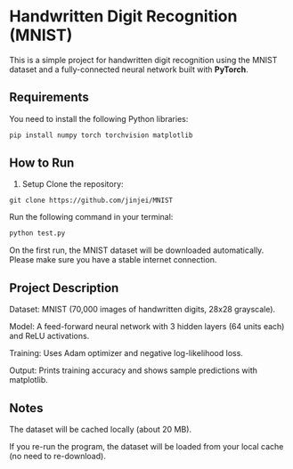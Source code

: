 # Handwritten Digit Recognition (MNIST)

This is a simple project for handwritten digit recognition using the MNIST 
dataset and a fully-connected neural network built with **PyTorch**.

## Requirements

You need to install the following Python libraries:

```bash
pip install numpy torch torchvision matplotlib
```

## How to Run

1. Setup
Clone the repository:
```
git clone https://github.com/jinjei/MNIST
```

Run the following command in your terminal:

```bash
python test.py
```

On the first run, the MNIST dataset will be downloaded automatically. Please make sure you have a stable internet connection.


## Project Description

Dataset: MNIST (70,000 images of handwritten digits, 28x28 grayscale).

Model: A feed-forward neural network with 3 hidden layers (64 units each) and ReLU activations.

Training: Uses Adam optimizer and negative log-likelihood loss.

Output: Prints training accuracy and shows sample predictions with matplotlib.

## Notes

The dataset will be cached locally (about 20 MB).

If you re-run the program, the dataset will be loaded from your local cache (no need to re-download).

